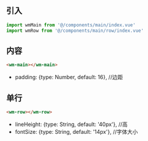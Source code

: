 ## 引入
```javascript
import wmMain from '@/components/main/index.vue'
import wmRow from '@/components/main/row/index.vue'
```

## 内容
```html
<wm-main></wm-main>
```
- padding: {type: Number, default: 16}, //边距

## 单行
```html
<wm-row></wm-row>
```
- lineHeight: {type: String, default: '40px'},  //高
- fontSize: {type: String, default: '14px'},    //字体大小

